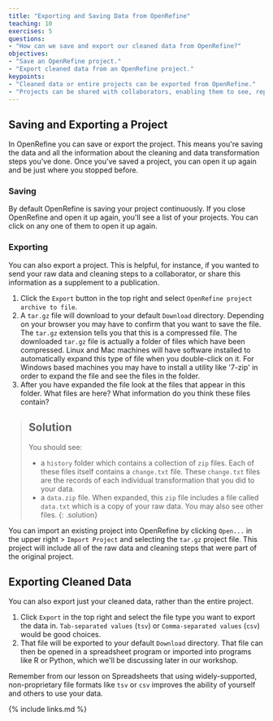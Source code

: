 ```yaml
---
title: "Exporting and Saving Data from OpenRefine"
teaching: 10
exercises: 5
questions:
- "How can we save and export our cleaned data from OpenRefine?"
objectives:
- "Save an OpenRefine project."
- "Export cleaned data from an OpenRefine project."
keypoints:
- "Cleaned data or entire projects can be exported from OpenRefine."
- "Projects can be shared with collaborators, enabling them to see, reproduce and check all data cleaning steps you performed."
---
```


## Saving and Exporting a Project

In OpenRefine you can save or export the project. This means you're saving the
data and all the information about the cleaning and data transformation steps
you've done. Once you've saved a project, you can open it up again and be just
where you stopped before.

### Saving

By default OpenRefine is saving your project continuously. If you close
OpenRefine and open it up again, you'll see a list of your projects. You can
click on any one of them to open it up again.

### Exporting

You can also export a project. This is helpful, for instance, if you wanted to
send your raw data and cleaning steps to a collaborator, or share this
information as a supplement to a publication.

1. Click the `Export` button in the top right and select `OpenRefine project
   archive to file`.
2. A `tar.gz` file will download to your default `Download` directory.
   Depending on your browser you may have to confirm that you want to save the
   file. The `tar.gz` extension tells you that this is a compressed file. The
   downloaded `tar.gz` file is actually a folder of files which have been
   compressed. Linux and Mac machines will have software installed to
   automatically expand this type of file when you double-click on it. For
   Windows based machines you may have to install a utility like '7-zip' in
   order to expand the file and see the files in the folder.
3. After you have expanded the file look at the files that appear in this
   folder. What files are here? What information do you think these files
   contain?

> ## Solution
> You should see:
> - a `history` folder which contains a collection of  `zip` files. Each of
>   these files itself contains a `change.txt` file. These `change.txt` files
>   are the records of each individual transformation that you did to your
>   data.
> - a `data.zip` file. When expanded, this `zip` file includes a file called
>   `data.txt` which is a copy of your raw data. You may also see other files.
{: .solution}

You can import an existing project into OpenRefine by clicking `Open...` in the
upper right > `Import Project` and selecting the `tar.gz` project file. This
project will include all of the raw data and cleaning steps that were part of
the original project.

## Exporting Cleaned Data

You can also export just your cleaned data, rather than the entire project.

1. Click `Export` in the top right and select the file type you want to export
   the data in. `Tab-separated values` (`tsv`) or `Comma-separated values`
   (`csv`) would be good choices.
2. That file will be exported to your default `Download` directory. That file
   can then be opened in a spreadsheet program or imported into programs like R
   or Python, which we'll be discussing later in our workshop.

Remember from our lesson on Spreadsheets that using widely-supported,
non-proprietary file formats like `tsv` or `csv` improves the ability of
yourself and others to use your data.

{% include links.md %}
